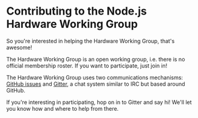 Contributing to the Node.js Hardware Working Group
==================================================

So you're interested in helping the Hardware Working Group, that's awesome!

The Hardware Working Group is an open working group, i.e. there is no official membership roster. If you want to participate, just join in!

The Hardware Working Group uses two communications mechanisms: [GitHub issues](https://github.com/nodejs/hardware/issues) and [Gitter](https://gitter.im/nodejs/hardware), a chat system similar to IRC but based around GitHub.

If you're interesting in participating, hop on in to Gitter and say hi! We'll let you know how and where to help from there.
